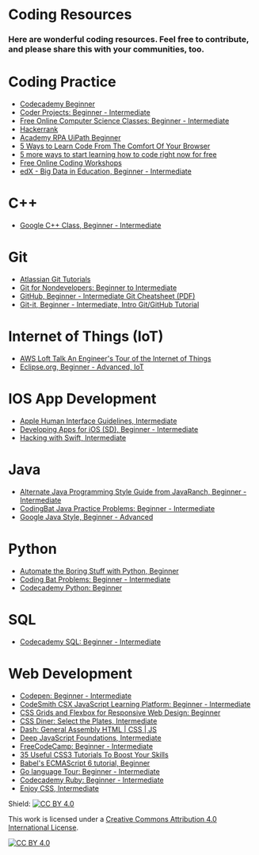 <h1>Coding Resources</h1>

<h3>Here are wonderful coding resources. Feel free to contribute, and please share this with your communities, too.</h3>


# Coding Practice
- [Codecademy Beginner](https://www.codecademy.com)
- [Coder Projects: Beginner - Intermediate](http://googlecreativelab.github.io/coder-projects)
- [Free Online Computer Science Classes: Beginner - Intermediate](http://www.openculture.com/computer_science_free_courses)
- [Hackerrank](https://www.hackerrank.com)
- [Academy RPA UiPath Beginner](https://academy.uipath.com/learn/course/external/view/elearning/638/RPAStarterTraining?utm_source=girls-who-code&utm_medium=link&utm_campaign=ET19ACD&utm_term=womenwhocode)
- [5 Ways to Learn Code From The Comfort Of Your Browser](http://techcrunch.com/2012/08/21/5-ways-to-learn-code-from-the-comfort-of-your-own-browser)
- [5 more ways to start learning how to code right now for free](http://thenextweb.com/dd/2012/02/02/5-more-ways-to-start-learning-how-to-code-right-now-for-free)
- [Free Online Coding Workshops](https://codesmith.io/coding-events)
- [edX - Big Data in Education, Beginner - Intermediate](https://www.edx.org/course/big-data-education-teacherscollegex-bde1x)

# C++
- [Google C++ Class, Beginner - Intermediate](https://developers.google.com/edu/c++)

# Git
- [Atlassian Git Tutorials](https://www.atlassian.com/git)
- [Git for Nondevelopers: Beginner to Intermediate](http://anitacheng.com/git-for-non-developers)
- [GitHub, Beginner - Intermediate Git Cheatsheet (PDF)](https://training.github.com/kit/downloads/github-git-cheat-sheet.pdf)
- [Git-it, Beginner - Intermediate, Intro Git/GitHub Tutorial](https://github.com/jlord/git-it)


# Internet of Things (IoT)
- [AWS Loft Talk An Engineer's Tour of the Internet of Things](https://www.youtube.com/embed/yElH0mGzEkE)
- [Eclipse.org, Beginner - Advanced, IoT](http://iot.eclipse.org/getting-started)

# IOS App Development
- [Apple Human Interface Guidelines, Intermediate](https://developer.apple.com/design/resources)
- [Developing Apps for iOS (SD), Beginner - Intermediate](https://itunes.apple.com/itunes-u/developing-apps-for-ios-sd/id395631522)
- [Hacking with Swift, Intermediate](https://www.hackingwithswift.com)

# Java
- [Alternate Java Programming Style Guide from JavaRanch, Beginner - Intermediate](http://www.javaranch.com/style.jsp)
- [CodingBat Java Practice Problems: Beginner - Intermediate](http://codingbat.com/java)
- [Google Java Style, Beginner - Advanced](https://google.github.io/styleguide/javaguide.html)

# Python
- [Automate the Boring Stuff with Python, Beginner](https://automatetheboringstuff.com)
- [Coding Bat Problems: Beginner - Intermediate](http://codingbat.com/python)
- [Codecademy Python: Beginner](https://www.codecademy.com/learn/learn-python-3)

# SQL
- [Codecademy SQL: Beginner - Intermediate](https://www.codecademy.com/learn/learn-sql)


# Web Development
- [Codepen: Beginner - Intermediate](http://codepen.io)
- [CodeSmith CSX JavaScript Learning Platform: Beginner - Intermediate](https://csx.codesmith.io)
- [CSS Grids and Flexbox for Responsive Web Design: Beginner](https://frontendmasters.com/courses/css-grid-flexbox-v2/)
- [CSS Diner: Select the Plates, Intermediate](http://flukeout.github.io)
- [Dash: General Assembly HTML | CSS | JS](https://dash.generalassemb.ly)
- [Deep JavaScript Foundations, Intermediate](https://frontendmasters.com/courses/deep-javascript-v3/)
- [FreeCodeCamp: Beginner - Intermediate](http://www.freecodecamp.com)
- [35 Useful CSS3 Tutorials To Boost Your Skills](http://www.tripwiremagazine.com/2012/06/css3-tutorials.html)
- [Babel's ECMAScript 6 tutorial, Beginner](https://babeljs.io/docs/learn)
- [Go language Tour: Beginner - Intermediate](http://tour.golang.org/welcome/1)
- [Codecademy Ruby: Beginner - Intermediate](https://www.codecademy.com/catalog/language/ruby)
- [Enjoy CSS, Intermediate](http://enjoycss.com)

Shield: [![CC BY 4.0][cc-by-shield]][cc-by]

This work is licensed under a
[Creative Commons Attribution 4.0 International License][cc-by].

[![CC BY 4.0][cc-by-image]][cc-by]

[cc-by]: http://creativecommons.org/licenses/by/4.0/
[cc-by-image]: https://i.creativecommons.org/l/by/4.0/88x31.png
[cc-by-shield]: https://img.shields.io/badge/License-CC%20BY%204.0-lightgrey.svg
